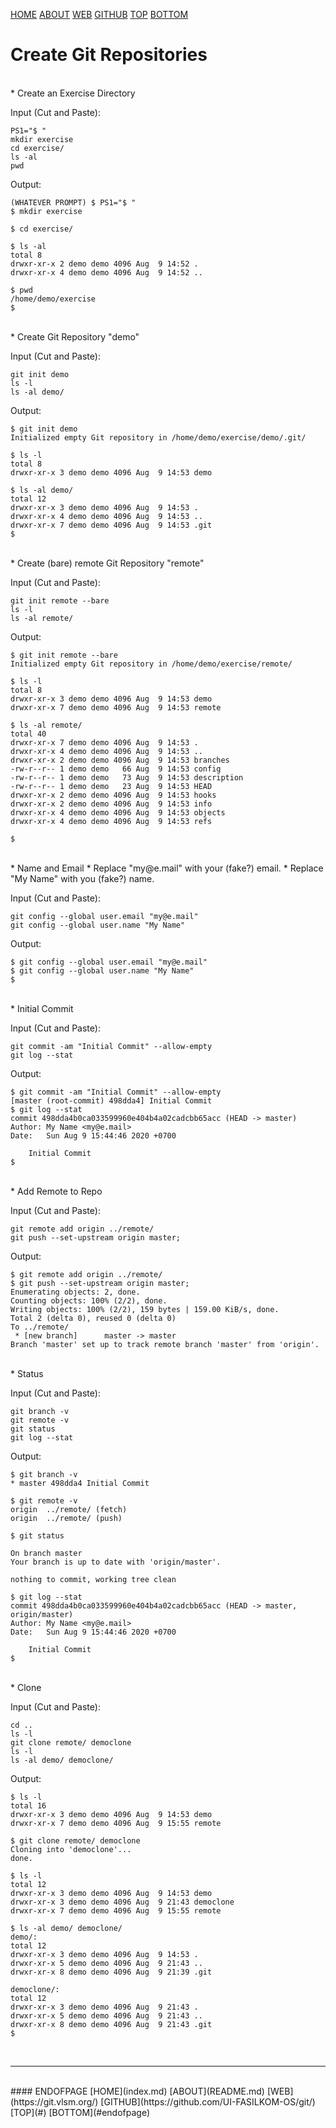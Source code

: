 ---
---

[HOME](index.md)
[ABOUT](README.md)
[WEB](https://git.vlsm.org/)
[GITHUB](https://github.com/UI-FASILKOM-OS/git/)
[TOP](#)
[BOTTOM](#endofpage)

# Create Git Repositories

<br>
* Create an Exercise Directory

Input (Cut and Paste):
```
PS1="$ "
mkdir exercise
cd exercise/
ls -al
pwd
```

Output:
```
(WHATEVER PROMPT) $ PS1="$ "
$ mkdir exercise

$ cd exercise/

$ ls -al
total 8
drwxr-xr-x 2 demo demo 4096 Aug  9 14:52 .
drwxr-xr-x 4 demo demo 4096 Aug  9 14:52 ..

$ pwd
/home/demo/exercise
$
```

<br>
* Create Git Repository "demo"

Input (Cut and Paste):
```
git init demo
ls -l
ls -al demo/
```

Output:
```
$ git init demo
Initialized empty Git repository in /home/demo/exercise/demo/.git/

$ ls -l
total 8
drwxr-xr-x 3 demo demo 4096 Aug  9 14:53 demo

$ ls -al demo/
total 12
drwxr-xr-x 3 demo demo 4096 Aug  9 14:53 .
drwxr-xr-x 4 demo demo 4096 Aug  9 14:53 ..
drwxr-xr-x 7 demo demo 4096 Aug  9 14:53 .git
$
```

<br>
* Create (bare) remote Git Repository "remote"

Input (Cut and Paste):
```
git init remote --bare
ls -l
ls -al remote/
```

Output:
```
$ git init remote --bare
Initialized empty Git repository in /home/demo/exercise/remote/

$ ls -l
total 8
drwxr-xr-x 3 demo demo 4096 Aug  9 14:53 demo
drwxr-xr-x 7 demo demo 4096 Aug  9 14:53 remote

$ ls -al remote/
total 40
drwxr-xr-x 7 demo demo 4096 Aug  9 14:53 .
drwxr-xr-x 4 demo demo 4096 Aug  9 14:53 ..
drwxr-xr-x 2 demo demo 4096 Aug  9 14:53 branches
-rw-r--r-- 1 demo demo   66 Aug  9 14:53 config
-rw-r--r-- 1 demo demo   73 Aug  9 14:53 description
-rw-r--r-- 1 demo demo   23 Aug  9 14:53 HEAD
drwxr-xr-x 2 demo demo 4096 Aug  9 14:53 hooks
drwxr-xr-x 2 demo demo 4096 Aug  9 14:53 info
drwxr-xr-x 4 demo demo 4096 Aug  9 14:53 objects
drwxr-xr-x 4 demo demo 4096 Aug  9 14:53 refs

$ 
```

<br>
* Name and Email
  * Replace "my@e.mail" with your (fake?) email.
  * Replace "My Name" with you (fake?) name.

Input (Cut and Paste):
```
git config --global user.email "my@e.mail"
git config --global user.name "My Name"
```

Output:
```
$ git config --global user.email "my@e.mail"
$ git config --global user.name "My Name"
$
```

<br>
* Initial Commit

Input (Cut and Paste):
```
git commit -am "Initial Commit" --allow-empty
git log --stat
```

Output:
```
$ git commit -am "Initial Commit" --allow-empty
[master (root-commit) 498dda4] Initial Commit
$ git log --stat
commit 498dda4b0ca033599960e404b4a02cadcbb65acc (HEAD -> master)
Author: My Name <my@e.mail>
Date:   Sun Aug 9 15:44:46 2020 +0700

    Initial Commit
$ 
```

<br>
* Add Remote to Repo

Input (Cut and Paste):
```
git remote add origin ../remote/
git push --set-upstream origin master;
```

Output:
```
$ git remote add origin ../remote/
$ git push --set-upstream origin master;
Enumerating objects: 2, done.
Counting objects: 100% (2/2), done.
Writing objects: 100% (2/2), 159 bytes | 159.00 KiB/s, done.
Total 2 (delta 0), reused 0 (delta 0)
To ../remote/
 * [new branch]      master -> master
Branch 'master' set up to track remote branch 'master' from 'origin'.
```

<br>
* Status

Input (Cut and Paste):
```
git branch -v
git remote -v
git status
git log --stat
```

Output:
```
$ git branch -v
* master 498dda4 Initial Commit

$ git remote -v
origin	../remote/ (fetch)
origin	../remote/ (push)

$ git status

On branch master
Your branch is up to date with 'origin/master'.

nothing to commit, working tree clean

$ git log --stat
commit 498dda4b0ca033599960e404b4a02cadcbb65acc (HEAD -> master, origin/master)
Author: My Name <my@e.mail>
Date:   Sun Aug 9 15:44:46 2020 +0700

    Initial Commit
$ 
```

<br>
* Clone

Input (Cut and Paste):
```
cd ..
ls -l
git clone remote/ democlone
ls -l
ls -al demo/ democlone/
```

Output:
```
$ ls -l
total 16
drwxr-xr-x 3 demo demo 4096 Aug  9 14:53 demo
drwxr-xr-x 7 demo demo 4096 Aug  9 15:55 remote

$ git clone remote/ democlone
Cloning into 'democlone'...
done.

$ ls -l
total 12
drwxr-xr-x 3 demo demo 4096 Aug  9 14:53 demo
drwxr-xr-x 3 demo demo 4096 Aug  9 21:43 democlone
drwxr-xr-x 7 demo demo 4096 Aug  9 15:55 remote

$ ls -al demo/ democlone/
demo/:
total 12
drwxr-xr-x 3 demo demo 4096 Aug  9 14:53 .
drwxr-xr-x 5 demo demo 4096 Aug  9 21:43 ..
drwxr-xr-x 8 demo demo 4096 Aug  9 21:39 .git

democlone/:
total 12
drwxr-xr-x 3 demo demo 4096 Aug  9 21:43 .
drwxr-xr-x 5 demo demo 4096 Aug  9 21:43 ..
drwxr-xr-x 8 demo demo 4096 Aug  9 21:43 .git
$ 
```

<br>
<hr>
<br>
#### ENDOFPAGE
[HOME](index.md)
[ABOUT](README.md)
[WEB](https://git.vlsm.org/)
[GITHUB](https://github.com/UI-FASILKOM-OS/git/)
[TOP](#)
[BOTTOM](#endofpage)
<br>

